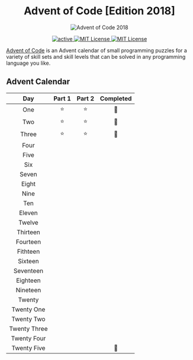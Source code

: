 <h1 align="center">Advent of Code [Edition 2018]</h1>
<p align="center">
    <img src="https://image.icons8.com/?id=67943&format=png&size=256" alt="Advent of Code 2018"/>
</p>

<p align="center">
    <a href="https://adventofcode.com/">
        <img src="https://img.shields.io/badge/status-active-brightgreen.svg" alt="active"/>
    </a>
    <a href="https://github.com/fsschmitt/advent-of-code">
        <img src="https://cdn.rawgit.com/sindresorhus/awesome/d7305f38d29fed78fa85652e3a63e154dd8e8829/media/badge.svg" alt="MIT License" />
    </a>
    <a href="https://github.com/tterb/advent-of-code/blob/master/LICENSE.md">
        <img src="https://img.shields.io/badge/license-MIT-blue.svg" alt="MIT License" />
    </a>
</p>

[Advent of Code](https://adventofcode.com) is an Advent calendar of small programming puzzles for a variety of skill sets and skill levels that can be solved in any programming language you like.

## Advent Calendar

| Day | Part 1 | Part 2 | Completed |
|:---:|:------:|:------:|:---------:|
| One | :star: | :star: |  :tada:   |
| Two | :star: | :star: |  :tada:   |
| Three|:star: | :star: |  :tada:   |
| Four |        |        |           |
| Five |        |        |           |
| Six |        |        |           |
| Seven |        |        |           |
| Eight |        |        |           |
| Nine |        |        |           |
| Ten |        |        |           |
| Eleven |        |        |           |
| Twelve |        |        |           |
| Thirteen |        |        |           |
| Fourteen |        |        |           |
| Fithteen |        |        |           |
| Sixteen |        |        |           |
| Seventeen |        |        |           |
| Eighteen |        |        |           |
| Nineteen |        |        |           |
| Twenty |        |        |           |
| Twenty One |        |        |           |
| Twenty Two |        |        |           |
| Twenty Three |        |        |           |
| Twenty Four |        |        |           |
| Twenty Five |        |        |   :christmas_tree:   |
